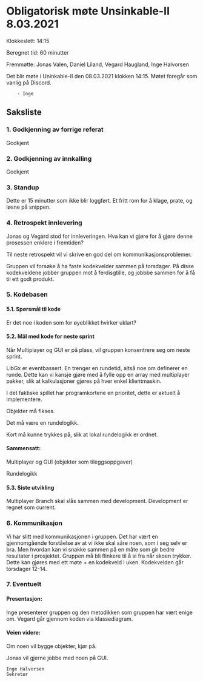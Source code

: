 # Obligatorisk møte Unsinkable-II 8.03.2021

Klokkeslett: 14:15

Beregnet tid: 60 minutter

Fremmøtte: Jonas Valen, Daniel Liland, Vegard Haugland, Inge Halvorsen

Det blir møte i Uninkable-II den 08.03.2021 klokken 14:15. Møtet foregår som vanlig på Discord.

        - Inge

## Saksliste

### 1. Godkjenning av forrige referat

Godkjent

### 2. Godkjenning av innkalling

Godkjent

### 3. Standup

Dette er 15 minutter som ikke blir loggført. Et fritt rom for å klage, prate, og løsne på snippen.

### 4. Retrospekt innlevering

Jonas og Vegard stod for innleveringen. Hva kan vi gjøre for å gjøre denne prosessen enklere i fremtiden?

Til neste retrospekt vil vi skrive en god del om kommunikasjonsproblemer.

Gruppen vil forsøke å ha faste kodekvelder sammen på torsdager. På disse kodekveldene jobber gruppen mot å ferdisgtille, og jobbbe sammen for å få til ett godt produkt.

### 5. Kodebasen

#### 5.1. Spørsmål til kode
Er det noe i koden som for øyeblikket hvirker uklart?

#### 5.2. Mål med kode for neste sprint
Når Multiplayer og GUI er på plass, vil gruppen konsentrere seg om neste sprint.

LibGx er eventbassert. En trenger en rundetid, altså noe om definerer en runde. Dette kan vi kansje gjøre med å fylle opp en array med multiplayer pakker, slik at kalkulasjoner gjøres på hver enkel klientmaskin.

I det faktiske spillet har programkortene en prioritet, dette er aktuelt å implementere.

Objekter må fikses.

Det må være en rundelogikk.

Kort må kunne trykkes på, slik at lokal rundelogikk er ordnet.

#### Sammensatt:
Multiplayer og GUI (objekter som tileggsoppgaver)

Rundelogikk

#### 5.3. Siste utvikling

Multiplayer Branch skal slås sammen med development. Development er regnet som current.

### 6. Kommunikasjon

Vi har slitt med kommunikasjonen i gruppen. Det har vært en gjennomgående forståelse av at vi ikke skal såre noen, som i seg selv er bra. Men hvordan kan vi snakke sammen på en måte som gir bedre resultater i prosjektet.
Gruppen må bli flinkere til å si fra når skoen trykker. Dette kan gjøres med ett møte + en kodekveld i uken. Kodekvelden går torsdager 12-14.

### 7. Eventuelt

#### Presentasjon:

Inge presenterer gruppen og den metodikken som gruppen har vært enige om. Vegard går gjennom koden via klassediagram.

#### Veien videre:
Om noen vil bygge objekter, kjør på.

Jonas vil gjerne jobbe med noen på GUI.

    Inge Halvorsen
    Sekretær